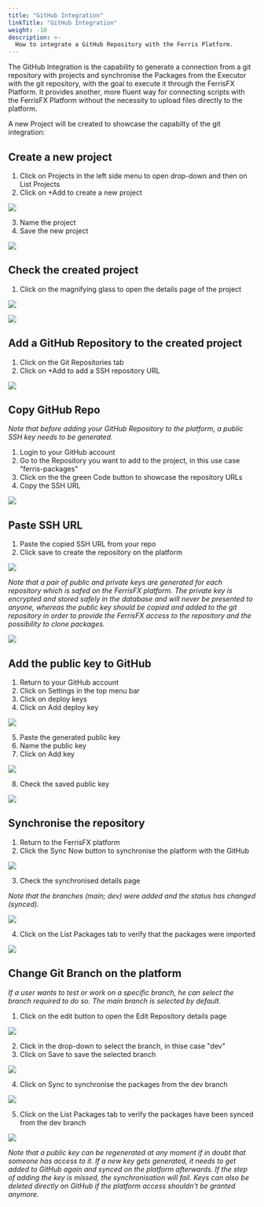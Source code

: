 ```yaml
---
title: "GitHub Integration"
linkTitle: "GitHub Integration"
weight: -10
description: >-
  How to integrate a GitHub Repository with the Ferris Platform.
---
```


The GitHub Integration is the capability to generate a connection from a git repository with projects and synchronise the Packages from the Executor with the git repository, with the goal to execute it through the FerrisFX Platform. It provides another, more fluent way for connecting scripts with the FerrisFX Platform without the necessity to upload files directly to the platform.

A new Project will be created to showcase the capabilty of the git integration:

## Create a new project

1. Click on Projects in the left side menu to open drop-down and then on List Projects
2. Click on +Add to create a new project

![](/images/create_project_git_int.png)

3. Name the project
4. Save the new project

![](/images/git_int_created_project.png)

## Check the created project

1. Click on the magnifying glass to open the details page of the project

![](/images/loupe_git_created_project.png)

![](/images/git_project_details_page.png)

## Add a GitHub Repository to the created project

1. Click on the Git Repositories tab
2. Click on +Add to add a SSH repository URL

![](/images/add_git_repo.png)

## Copy GitHub Repo

*Note that before adding your GitHub Repository to the platform, a public SSH key needs to be generated.*

1. Login to your GitHub account
2. Go to the Repository you want to add to the project, in this use case "ferris-packages"
3. Click on the the green Code button to showcase the repository URLs
4. Copy the SSH URL

![](/images/github_copy_ssh_url.png)

## Paste SSH URL

1. Paste the copied SSH URL from your repo
2. Click save to create the repository on the platform

![](/images/create_git_repo.png)

*Note that a pair of  public and private keys are generated for each repository which is safed on the FerrisFX platform. The private key is encrypted and stored safely in the database and will never be presented to anyone, whereas the public key should be copied and added to the git repository in order to provide the FerrisFX access to the repository and the possibility to clone packages.*

![](/images/public_key_repo.png)

## Add the public key to GitHub

1. Return to your GitHub account
2. Click on Settings in the top menu bar
3. Click on deploy keys
4. Click on Add deploy key

![](/images/add_public_key_git.png)

5. Paste the generated public key
6. Name the public key
7. Click on Add key 

![](/images/save_public_key_git.png)

8. Check the saved public key

![](/images/check_saved_key_git.png)

## Synchronise the repository

1. Return to the FerrisFX platform
2. Click the Sync Now button to synchronise the platform with the GitHub

![](/images/sync_now_button.png)

3. Check the synchronised details page

*Note that the branches (main; dev) were added and the status has changed (synced).*

![](/images/synced_repos.png)

4. Click on the List Packages tab to verify that the packages were imported

![](/images/list_packages_git_import.png)

## Change Git Branch on the platform

*If a user wants to test or work on a specific branch, he can select the branch required to do so. The main branch is selected by default.*

1. Click on the edit button to open the Edit Repository details page

![](/images/edit_repo_branch.png)

2. Click in the drop-down to select the branch, in thise case "dev"
3. Click on Save to save the selected branch

![](/images/save_branch.png)

4. Click on Sync to synchronise the packages from the dev branch

![](/images/sync_dev_branch.png)

5. Click on the List Packages tab to verify the packages have been synced from the dev branch

![](/images/list_packages_dev.png)

*Note that a public key can be regenerated at any moment if in doubt that someone has access to it. If a new key gets generated, it needs to get added to GitHub again and synced on the platform afterwards. If the step of adding the key is missed, the synchronisation will fail. Keys can also be deleted directly on GitHub if the platform access shouldn't be granted anymore.*

